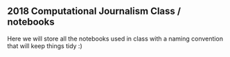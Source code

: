 2018 Computational Journalism Class / notebooks
-----------------------------------------------

Here we will store all the notebooks used in class with a naming convention that will keep things tidy :)
